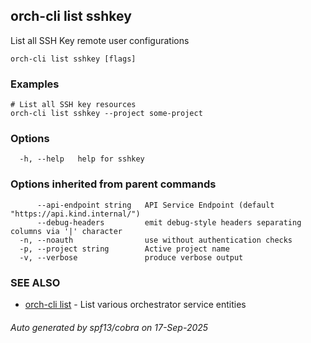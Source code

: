 ## orch-cli list sshkey

List all SSH Key remote user configurations

```
orch-cli list sshkey [flags]
```

### Examples

```
# List all SSH key resources
orch-cli list sshkey --project some-project

```

### Options

```
  -h, --help   help for sshkey
```

### Options inherited from parent commands

```
      --api-endpoint string   API Service Endpoint (default "https://api.kind.internal/")
      --debug-headers         emit debug-style headers separating columns via '|' character
  -n, --noauth                use without authentication checks
  -p, --project string        Active project name
  -v, --verbose               produce verbose output
```

### SEE ALSO

* [orch-cli list](orch-cli_list.md)	 - List various orchestrator service entities

###### Auto generated by spf13/cobra on 17-Sep-2025
